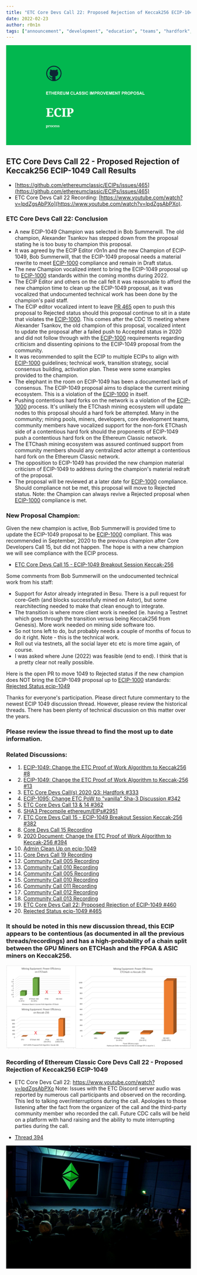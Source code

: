 ```yaml
---
title: "ETC Core Devs Call 22: Proposed Rejection of Keccak256 ECIP-1049 Call Results"
date: 2022-02-23
author: r0n1n
tags: ["announcement", "development", "education", "teams", "hardfork", "media"]
---
```


![ETC Core Devs Call 22 - Proposed Rejection of Keccak256 ECIP-1049](./ethereum_classic_ecip_wallpaper.png)

## ETC Core Devs Call 22 - Proposed Rejection of Keccak256 ECIP-1049 Call Results

* [https://github.com/ethereumclassic/ECIPs/issues/465](https://github.com/ethereumclassic/ECIPs/issues/465)
* ETC Core Devs Call 22 Recording: [https://www.youtube.com/watch?v=lpdZgsAbPXo](https://www.youtube.com/watch?v=lpdZgsAbPXo).

### ETC Core Devs Call 22: Conclusion

* A new ECIP-1049 Champion was selected in Bob Summerwill. The old champion, Alexander Tsankov has stepped down from the proposal stating he is too busy to champion this proposal.
* It was agreed by the ECIP Editor r0n1n and the new Champion of ECIP-1049, Bob Summerwill, that the ECIP-1049 proposal needs a material rewrite to meet [ECIP-1000](https://ecips.ethereumclassic.org/ECIPs/ecip-1000) compliance and remain in Draft status.
* The new Champion vocalized intent to bring the ECIP-1049 proposal up to [ECIP-1000](https://ecips.ethereumclassic.org/ECIPs/ecip-1000) standards within the coming months during 2022.
* The ECIP Editor and others on the call felt it was reasonable to afford the new champion time to clean up the ECIP-1049 proposal, as it was vocalized that undocumented technical work has been done by the champion's paid staff.
* The ECIP editor vocalized intent to leave [PR 465](https://github.com/ethereumclassic/ECIPs/issues/465) open to push this proposal to Rejected status should this proposal continue to sit in a state that violates the [ECIP-1000](https://ecips.ethereumclassic.org/ECIPs/ecip-1000). This comes after the CDC 15 meeting where Alexander Tsankov, the old champion of this proposal, vocalized intent to update the proposal after a failed push to Accepted status in 2020 and did not follow through with the [ECIP-1000](https://ecips.ethereumclassic.org/ECIPs/ecip-1000) requirements regarding criticism and dissenting opinions to the ECIP-1049 proposal from the community.
* It was recommended to split the ECIP to multiple ECIPs to align with [ECIP-1000](https://ecips.ethereumclassic.org/ECIPs/ecip-1000) guidelines; technical work, transition strategy, social consensus building, activation plan. These were some examples provided to the champion.
* The elephant in the room on ECIP-1049 has been a documented lack of consensus. The ECIP-1049 proposal aims to displace the current mining ecosystem. This is a violation of the [ECIP-1000](https://ecips.ethereumclassic.org/ECIPs/ecip-1000) in itself.
* Pushing contentious hard forks on the network is a violation of the [ECIP-1000](https://ecips.ethereumclassic.org/ECIPs/ecip-1000) process. It's unlikely the ETChash mining ecosystem will update nodes to this proposal should a hard fork be attempted. Many in the community; mining pools, miners, developers, core development teams, community members have vocalized support for the non-fork ETChash side of a contentious hard fork should the proponents of ECIP-1049 push a contentious hard fork on the Ethereum Classic network.
* The ETChash mining ecosystem was assured continued support from community members should any centralized actor attempt a contentious hard fork on the Ethereum Classic network.
* The opposition to ECIP-1049 has provided the new champion material criticism of ECIP-1049 to address during the champion's material redraft of the proposal.
* The proposal will be reviewed at a later date for [ECIP-1000](https://ecips.ethereumclassic.org/ECIPs/ecip-1000) compliance. Should compliance not be met, this proposal will move to Rejected status. Note: the Champion can always revive a Rejected proposal when [ECIP-1000](https://ecips.ethereumclassic.org/ECIPs/ecip-1000) compliance is met.

### New Proposal Champion:

Given the new champion is active, Bob Summerwill is provided time to update the ECIP-1049 proposal to be [ECIP-1000](https://ecips.ethereumclassic.org/ECIPs/ecip-1000) compliant. This was recommended in September, 2020 to the previous champion after Core Developers Call 15, but did not happen. The hope is with a new champion we will see compliance with the ECIP process.

* [ETC Core Devs Call 15 - ECIP-1049 Breakout Session Keccak-256](https://vimeo.com/464336957)

Some comments from Bob Summerwill on the undocumented technical work from his staff:

* Support for Astor already integrated in Besu. There is a pull request for core-Geth (and blocks successfully mined on Astor), but some rearchitecting needed to make that clean enough to integrate.
* The transition is where more client work is needed (ie. having a Testnet which goes through the transition versus being Keccak256 from Genesis). More work needed on mining side software too.
* So not tons left to do, but probably needs a couple of months of focus to do it right. Note - this is the technical work.
* Roll out via testnets, all the social layer etc etc is more time again, of course.
* I was asked where June (2022) was feasible (end to end).  I think that is a pretty clear not really possible.

Here is the open PR to move 1049 to Rejected status if the new champion does NOT bring the ECIP-1049 proposal up to [ECIP-1000](https://ecips.ethereumclassic.org/ECIPs/ecip-1000) standards:
[Rejected Status ecip-1049](https://github.com/ethereumclassic/ECIPs/pull/465)

Thanks for everyone's participation. Please direct future commentary to the newest ECIP 1049 discussion thread. However, please review the historical threads. There has been plenty of technical discussion on this matter over the years.

### Please review the issue thread to find the most up to date information.

### Related Discussions:
* 1. [ECIP-1049: Change the ETC Proof of Work Algorithm to Keccak256 #8](https://github.com/ethereumclassic/ECIPs/issues/8)
* 2. [ECIP-1049: Change the ETC Proof of Work Algorithm to Keccak-256 #13](https://github.com/ethereumclassic/ECIPs/issues/13)
* 3. [ETC Core Devs Call(s) 2020 Q3: Hardfork #333](https://github.com/ethereumclassic/ECIPs/issues/333)
* 4. [ECIP-1095: Change ETC PoW to "vanilla" Sha-3 Discussion #342](https://github.com/ethereumclassic/ECIPs/issues/342)
* 5. [ETC Core Devs Call 13 & 14 #362](https://github.com/ethereumclassic/ECIPs/issues/362)
* 6. [SHA3 Precompile ethereum/EIPs#2951](https://github.com/ethereum/EIPs/issues/2951)
* 7. [ETC Core Devs Call 15 - ECIP-1049 Breakout Session Keccak-256 #382](https://github.com/ethereumclassic/ECIPs/issues/382)
* 8. [Core Devs Call 15 Recording](https://vimeo.com/464336957)
* 9. [2020 Document: Change the ETC Proof of Work Algorithm to Keccak-256 #394](https://github.com/ethereumclassic/ECIPs/issues/394)
* 10. [Admin Clean Up on ecip-1049](https://github.com/ethereumclassic/ECIPs/pull/400)
* 11. [Core Devs Call 19 Recording](https://www.youtube.com/watch?v=WySNxZbDEkQ)
* 12. [Community Call 005 Recording](https://www.youtube.com/watch?v=HaDANZN-ZUU&t=1586s)
* 13. [Community Call 010 Recording](https://www.youtube.com/watch?v=6DRZEaKkpb4)
* 14. [Community Call 005 Recording](https://youtu.be/HaDANZN-ZUU?t=1585)
* 15. [Community Call 010 Recording](https://youtu.be/6DRZEaKkpb4?t=3411)
* 16. [Community Call 011 Recording](https://www.youtube.com/watch?v=ad_grFagA5k)
* 17. [Community Call 012 Recording](https://youtu.be/GCBv1VCN2tE?t=3339)
* 18. [Community Call 013 Recording](https://www.youtube.com/watch?v=HQ9IKu3PVkA)
* 19. [ETC Core Devs Call 22: Proposed Rejection of ECIP-1049 #460](https://github.com/ethereumclassic/ECIPs/issues/460)
* 20. [Rejected Status ecip-1049 #465](https://github.com/ethereumclassic/ECIPs/issues/465)

### It should be noted in this new discussion thread, this ECIP appears to be contentious (as documented in all the previous threads/recordings) and has a high-probability of a chain split between the GPU Miners on ETCHash and the FPGA & ASIC miners on Keccak256.

![ETC Core Devs Call 22 - Proposed Rejection of Keccak256 ECIP-1049](./etchash-vs-keccak256.png)

### Recording of Ethereum Classic Core Devs Call 22 - Proposed Rejection of Keccak256 ECIP-1049

* ETC Core Devs Call 22: https://www.youtube.com/watch?v=lpdZgsAbPXo Note: Issues with the ETC Discord server audio was reported by numerous call participants and observed on the recording. This led to talking over/interruptions during the call. Apologies to those listening after the fact from the organizer of the call and the third-party community member who recorded the call. Future CDC calls will be held on a platform with hand raising and the ability to mute interrupting parties during the call.

* [Thread 394](https://github.com/ethereumclassic/ECIPs/issues/394)

![ETC Core Devs Call 22 - ECIP-1049 Proposed Rejection](./etc_cdc.png)
